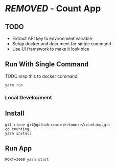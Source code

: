 # ***REMOVED*** - Count App

## TODO

* Extract API key to environment variable
* Setup docker and document for single command
* Use UI framework to make it look nice


## Run With Single Command

TODO map this to docker command

```
yarn run
```

### Local Development

## Install

```
git clone git@github.com:miketmoore/counting.git
cd counting
yarn install
```

## Run App

```
PORT=3000 yarn start
```